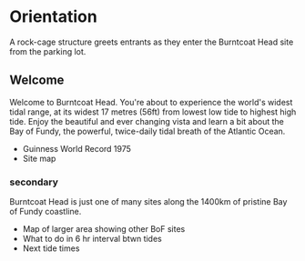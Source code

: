 # Orientation

A rock-cage structure greets entrants as they enter the Burntcoat Head site from the parking lot. 

## Welcome

Welcome to Burntcoat Head. You're about to experience the world's widest tidal range, at its widest 17 metres (56ft) from lowest low tide to highest high tide. Enjoy the beautiful and ever changing vista and learn a bit about the Bay of Fundy, the powerful, twice-daily tidal breath of the Atlantic Ocean. 

- Guinness World Record 1975
- Site map

### secondary

Burntcoat Head is just one of many sites along the 1400km of pristine Bay of Fundy coastline.

- Map of larger area showing other BoF sites
- What to do in 6 hr interval btwn tides
- Next tide times
